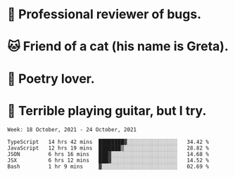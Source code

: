 # 🐛 Professional reviewer of bugs.
# 🐱 Friend of a cat (his name is Greta).
# 📜 Poetry lover.
# 🎸 Terrible playing guitar, but I try.

<!--START_SECTION:waka-->
```text
Week: 18 October, 2021 - 24 October, 2021

TypeScript   14 hrs 42 mins  ████████▓░░░░░░░░░░░░░░░░   34.42 % 
JavaScript   12 hrs 19 mins  ███████▒░░░░░░░░░░░░░░░░░   28.82 % 
JSON         6 hrs 16 mins   ███▓░░░░░░░░░░░░░░░░░░░░░   14.68 % 
JSX          6 hrs 12 mins   ███▓░░░░░░░░░░░░░░░░░░░░░   14.52 % 
Bash         1 hr 9 mins     ▓░░░░░░░░░░░░░░░░░░░░░░░░   02.69 % 
```
<!--END_SECTION:waka-->
